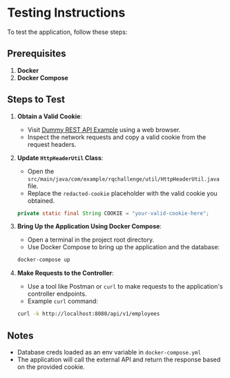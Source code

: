 # Testing Instructions

To test the application, follow these steps:

## Prerequisites

1. **Docker**
2. **Docker Compose**


## Steps to Test

1. **Obtain a Valid Cookie**:
    - Visit [Dummy REST API Example](https://dummy.restapiexample.com/api/v1) using a web browser.
    - Inspect the network requests and copy a valid cookie from the request headers.

2. **Update `HttpHeaderUtil` Class**:
    - Open the `src/main/java/com/example/rqchallenge/util/HttpHeaderUtil.java` file.
    - Replace the `redacted-cookie` placeholder with the valid cookie you obtained.

    ```java
    private static final String COOKIE = "your-valid-cookie-here";
    ```

3. **Bring Up the Application Using Docker Compose**:
    - Open a terminal in the project root directory.
    - Use Docker Compose to bring up the application and the database:

    ```sh
    docker-compose up
    ```

4. **Make Requests to the Controller**:
    - Use a tool like Postman or `curl` to make requests to the application's controller endpoints.
    - Example `curl` command:

    ```sh
    curl -k http://localhost:8080/api/v1/employees
    ```

## Notes

- Database creds loaded as an env variable in `docker-compose.yml` 
- The application will call the external API and return the response based on the provided cookie.